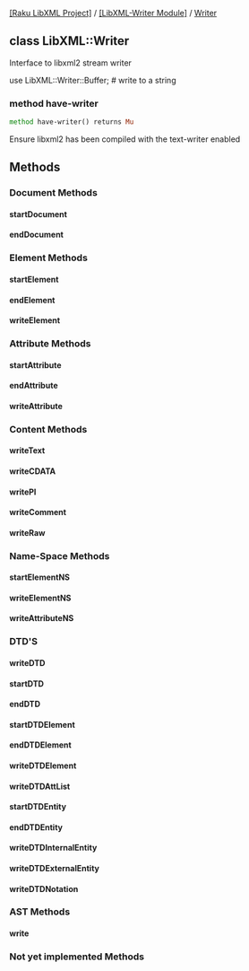 [[Raku LibXML Project]](https://libxml-raku.github.io)
 / [[LibXML-Writer Module]](https://libxml-raku.github.io/LibXML-Writer-raku)
 / [Writer](https://libxml-raku.github.io/LibXML-Writer-raku/Writer)

class LibXML::Writer
--------------------

Interface to libxml2 stream writer

use LibXML::Writer::Buffer; # write to a string

### method have-writer

```raku
method have-writer() returns Mu
```

Ensure libxml2 has been compiled with the text-writer enabled

Methods
-------

### Document Methods

#### startDocument

#### endDocument

### Element Methods

#### startElement

#### endElement

#### writeElement

### Attribute Methods

#### startAttribute

#### endAttribute

#### writeAttribute

### Content Methods

#### writeText

#### writeCDATA

#### writePI

#### writeComment

#### writeRaw

### Name-Space Methods

#### startElementNS

#### writeElementNS

#### writeAttributeNS

### DTD'S

#### writeDTD

#### startDTD

#### endDTD

#### startDTDElement

#### endDTDElement

#### writeDTDElement

#### writeDTDAttList

#### startDTDEntity

#### endDTDEntity

#### writeDTDInternalEntity

#### writeDTDExternalEntity

#### writeDTDNotation

### AST Methods

#### write

### Not yet implemented Methods

